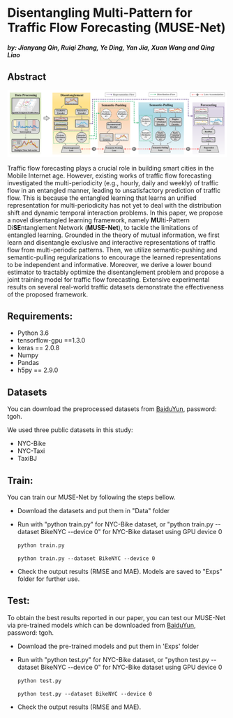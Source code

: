 # Disentangling Multi-Pattern for Traffic Flow Forecasting (MUSE-Net) 
#### *by: Jianyang Qin, Ruiqi Zhang, Ye Ding, Yan Jia, Xuan Wang and Qing Liao*



## Abstract
<p align="center">
<img src="./misc/framework.png" width="800" class="center">
</p>

Traffic flow forecasting plays a crucial role in building smart cities in the Mobile Internet age. However, existing works of traffic flow forecasting investigated the multi-periodicity (e.g., hourly, daily and weekly) of traffic flow in an entangled manner, leading to unsatisfactory prediction of traffic flow. This is because the entangled learning that learns an unified representation for multi-periodicity has not yet to deal with the distribution shift and dynamic temporal interaction problems. In this paper, we propose a novel disentangled learning framework, namely <b>MU</b>lti-Pattern Di<b>SE</b>ntanglement Network (<b>MUSE-Net</b>), to tackle the limitations of entangled learning. Grounded in the theory of mutual information, we first learn and disentangle exclusive and interactive representations of traffic flow from multi-periodic patterns. Then, we utilize semantic-pushing and semantic-pulling regularizations to encourage the learned representations to be independent and informative. Moreover, we derive a lower bound estimator to tractably optimize the disentanglement problem and propose a joint training model for traffic flow forecasting. Extensive experimental results on several real-world traffic datasets demonstrate the effectiveness of the proposed framework.


## Requirements:
- Python 3.6
- tensorflow-gpu ==1.3.0
- keras == 2.0.8
- Numpy
- Pandas
- h5py == 2.9.0

## Datasets
You can download the preprocessed datasets from [BaiduYun](https://pan.baidu.com/s/1zeXvNfDu1BbDvgqcC7HupQ), password: tgoh. 

We used three public datasets in this study:
- NYC-Bike
- NYC-Taxi
- TaxiBJ

## Train:
You can train our MUSE-Net by following the steps bellow.

 - Download the datasets and put them in "Data" folder

 - Run with "python train.py" for NYC-Bike dataset, or "python train.py --dataset BikeNYC --device 0" for NYC-Bike dataset using GPU device 0

   ```
   python train.py
   ```

   ```
   python train.py --dataset BikeNYC --device 0
   ```

 - Check the output results (RMSE and MAE). Models are saved to "Exps" folder for further use.

## Test:
To obtain the best results reported in our paper, you can test our MUSE-Net via pre-trained models which can be downloaded from [BaiduYun](https://pan.baidu.com/s/1zeXvNfDu1BbDvgqcC7HupQ), password: tgoh.

 - Download the pre-trained models and put them in 'Exps' folder

 - Run with "python test.py" for NYC-Bike dataset, or "python test.py --dataset BikeNYC --device 0" for NYC-Bike dataset using GPU device 0

   ```
   python test.py
   ```

   ```
   python test.py --dataset BikeNYC --device 0
   ```

 - Check the output results (RMSE and MAE).
